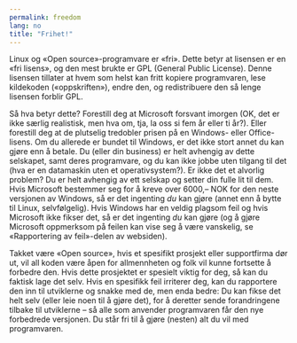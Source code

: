 ```yaml
---
permalink: freedom
lang: no
title: "Frihet!"
---
```


Linux og «Open source»-programvare er «fri». Dette betyr at lisensen er en «fri lisens», og den mest brukte er GPL (General Public License). Denne lisensen tillater at hvem som helst kan fritt kopiere programvaren, lese kildekoden («oppskriften»), endre den, og redistribuere den så lenge lisensen forblir GPL.

Så hva betyr dette? Forestill deg at Microsoft forsvant imorgen (OK, det er ikke særlig realistisk, men hva om, tja, la oss si fem år eller ti år?). Eller forestill deg at de plutselig tredobler prisen på en Windows- eller Office-lisens. Om du allerede er bundet til Windows, er det ikke stort annet du kan gjøre enn å betale. Du (eller din business) er helt avhengig av dette selskapet, samt deres programvare, og du kan ikke jobbe uten tilgang til det (hva er en datamaskin uten et operativsystem?). Er ikke det et alvorlig problem? Du er helt avhengig av ett selskap og setter din fulle lit til dem. Hvis Microsoft bestemmer seg for å kreve over 6000,– NOK for den neste versjonen av Windows, så er det ingenting <i>du</i> kan gjøre (annet enn å bytte til Linux, selvfølgelig). Hvis Windows har en veldig plagsom feil og hvis Microsoft ikke fikser det, så er det ingenting <i>du</i> kan gjøre (og å gjøre Microsoft oppmerksom på feilen kan vise seg å være vanskelig, se «Rapportering av feil»-delen av websiden).

Takket være «Open source», hvis et spesifikt prosjekt eller supportfirma dør ut, vil all koden være åpen for allmennheten og folk vil kunne fortsette å forbedre den. Hvis dette prosjektet er spesielt viktig for deg, så kan du faktisk lage det selv. Hvis en spesifikk feil irriterer deg, kan du rapportere den inn til utviklerne og snakke med de, men enda bedre: Du kan fikse det helt selv (eller leie noen til å gjøre det), for å deretter sende forandringene tilbake til utviklerne – så alle som anvender programvaren får den nye forbedrede versjonen. Du står fri til å gjøre (nesten) alt du vil med programvaren.




